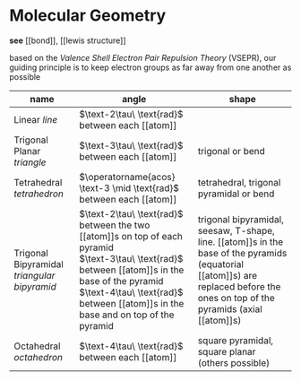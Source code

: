 # Molecular Geometry

**see** [[bond]], [[lewis structure]]

based on the _Valence Shell Electron Pair Repulsion Theory_ (VSEPR), our guiding principle is to keep electron groups as far away from one another as possible

| name                                        | angle                                                                                                                                                                                                                                             | shape                                                                                                                                                                           |
| ------------------------------------------- | ------------------------------------------------------------------------------------------------------------------------------------------------------------------------------------------------------------------------------------------------- | ------------------------------------------------------------------------------------------------------------------------------------------------------------------------------- |
| Linear _line_                               | $\text-2\tau\ \text{rad}$ between each [[atom]]                                                                                                                                                                                                   |                                                                                                                                                                                 |
| Trigonal Planar _triangle_                  | $\text-3\tau\ \text{rad}$ between each [[atom]]                                                                                                                                                                                                   | trigonal or bend                                                                                                                                                                |
| Tetrahedral _tetrahedron_                   | $\operatorname{acos} \text-3 \mid \text{rad}$ between each [[atom]]                                                                                                                                                                               | tetrahedral, trigonal pyramidal or bend                                                                                                                                         |
| Trigonal Bipyramidal _triangular bipyramid_ | $\text-2\tau\ \text{rad}$ between the two [[atom]]s on top of each pyramid <br /> $\text-3\tau\ \text{rad}$ between [[atom]]s in the base of the pyramid <br /> $\text-4\tau\ \text{rad}$ between [[atom]]s in the base and on top of the pyramid | trigonal bipyramidal, seesaw, T-shape, line. [[atom]]s in the base of the pyramids (equatorial [[atom]]s) are replaced before the ones on top of the pyramids (axial [[atom]]s) |
| Octahedral _octahedron_                     | $\text-4\tau\ \text{rad}$ between each [[atom]]                                                                                                                                                                                                   | square pyramidal, square planar (others possible)                                                                                                                               |
